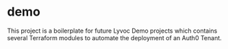 # demo
This project is a boilerplate for future Lyvoc Demo projects which contains several Terraform modules to automate the deployment of an Auth0 Tenant.

